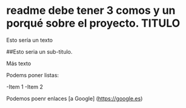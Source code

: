 # readme debe tener 3 comos y un porqué sobre el proyecto. TITULO

Esto sería un texto 

##Esto seria un sub-titulo.

Más texto 

Podems poner listas:

-Item 1
-Item 2


Podemos poenr enlaces [a Google] (https://google.es)